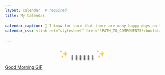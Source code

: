 ```yaml
---
layout: calendar  # required
title: My Calendar

calendar_caption: 💜 I know for sure that there are many happy days on this calendar! 💜
calendar_css: <link rel="stylesheet" href="!PATH_TO_COMPONENTS!/bootstrap-calendar/css/calendar.css">

---
```



<p align="center">
 <img
 src="https://raw.githubusercontent.com/sofijacom/sofijacom.github.io/4d63c7033e8df29685f8d4157a27b3f30ef96a89/assets/web/Sparkles.webp"
   alt="Sparkles"
   width="38"
   height="38"
/>	
🦋 🦋 🦋 🦋 🦋 🦋   
<img
 src="https://raw.githubusercontent.com/sofijacom/sofijacom.github.io/4d63c7033e8df29685f8d4157a27b3f30ef96a89/assets/web/Sparkles.webp"
  alt="Sparkles"
  width="38"
  height="38"
/>
</p>

<!--
<h3><p align="center">Calendar</p></h3>
-->
<div class="tenor-gif-embed" data-postid="10165783108508552927" data-share-method="host" data-aspect-ratio="0.688755" data-width="100%"><a href="https://tenor.com/view/good-morning-gif-10165783108508552927">Good Morning GIF</a></div>
